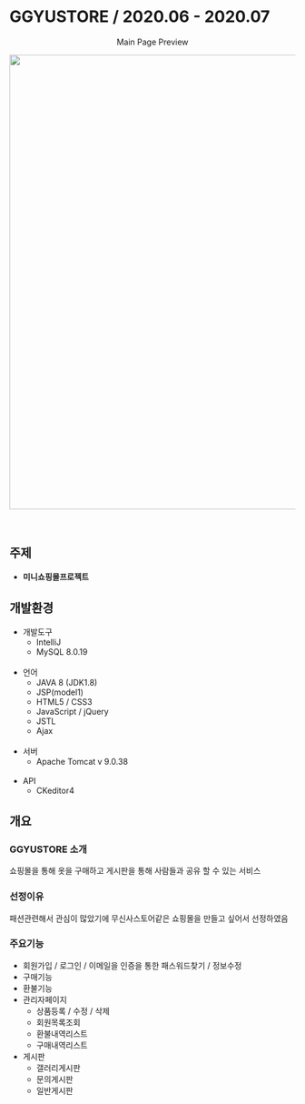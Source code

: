 # GGYUSTORE / 2020.06 - 2020.07
<p align="center"> Main Page Preview </p>
<p align="center"> <img src="https://user-images.githubusercontent.com/59688264/95819100-4e808880-0d60-11eb-9ac0-21c07018a137.png" width="800px"> </p>
<br>

## 주제
* **미니쇼핑몰프로젝트**

## 개발환경
* 개발도구
  * IntelliJ
  * MySQL 8.0.19
  <br>
* 언어
  * JAVA 8 (JDK1.8)
  * JSP(model1)
  * HTML5 / CSS3
  * JavaScript / jQuery
  * JSTL
  * Ajax
  <br>
* 서버
  * Apache Tomcat v 9.0.38
  <br>
* API
  * CKeditor4
 
## 개요

### GGYUSTORE 소개
쇼핑몰을 통해 옷을 구매하고 게시판을 통해 사람들과 공유 할 수 있는 서비스
### 선정이유
패션관련해서 관심이 많았기에 무신사스토어같은 쇼핑몰을 만들고 싶어서 선정하였음
### 주요기능
* 회원가입 / 로그인 / 이메일을 인증을 통한 패스워드찾기 / 정보수정
* 구매기능
* 환불기능
* 관리자페이지  
  * 상품등록 / 수정 / 삭제
  * 회원목록조회
  * 환불내역리스트
  * 구매내역리스트
* 게시판
  * 갤러리게시판
  * 문의게시판
  * 일반게시판
